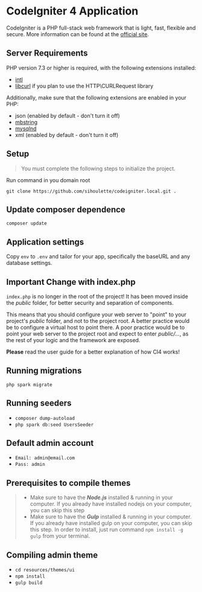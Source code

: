 # CodeIgniter 4 Application

CodeIgniter is a PHP full-stack web framework that is light, fast, flexible and secure.
More information can be found at the [official site](http://codeigniter.com).

## Server Requirements

PHP version 7.3 or higher is required, with the following extensions installed:

- [intl](http://php.net/manual/en/intl.requirements.php)
- [libcurl](http://php.net/manual/en/curl.requirements.php) if you plan to use the HTTP\CURLRequest library

Additionally, make sure that the following extensions are enabled in your PHP:

- json (enabled by default - don't turn it off)
- [mbstring](http://php.net/manual/en/mbstring.installation.php)
- [mysqlnd](http://php.net/manual/en/mysqlnd.install.php)
- xml (enabled by default - don't turn it off)

## Setup
>You must complete the following steps to initialize the project.

Run command in you domain root

`git clone https://github.com/sihoulette/codeigniter.local.git .`

## Update composer dependence
`composer update`

## Application settings
Copy `env` to `.env` and tailor for your app, specifically the baseURL
and any database settings.

## Important Change with index.php

`index.php` is no longer in the root of the project! It has been moved inside the *public* folder,
for better security and separation of components.

This means that you should configure your web server to "point" to your project's *public* folder, and
not to the project root. A better practice would be to configure a virtual host to point there. A poor practice would be to point your web server to the project root and expect to enter *public/...*, as the rest of your logic and the
framework are exposed.

**Please** read the user guide for a better explanation of how CI4 works!

## Running migrations
`php spark migrate`

## Running seeders
+ `composer dump-autoload`
+ `php spark db:seed UsersSeeder`

## Default admin account
+ `Email: admin@email.com`
+ `Pass: admin`

## Prerequisites to compile themes
>+ Make sure to have the ***Node.js*** installed & running in your computer.
   If you already have installed nodejs on your computer, you can skip this step
>+ Make sure to have the ***Gulp*** installed & running in your computer.
   If you already have installed gulp on your computer, you can skip this step.
   In order to install, just run command `npm install -g gulp` from your terminal.

## Compiling admin theme
+ `cd resources/themes/ui`
+ `npm install`
+ `gulp build`
